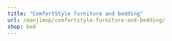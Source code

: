 ```yaml
---
title: "ComfortStyle furniture and bedding"
url: /manjimup/comfortstyle-furniture-and-bedding/
shop: bed
---
```

